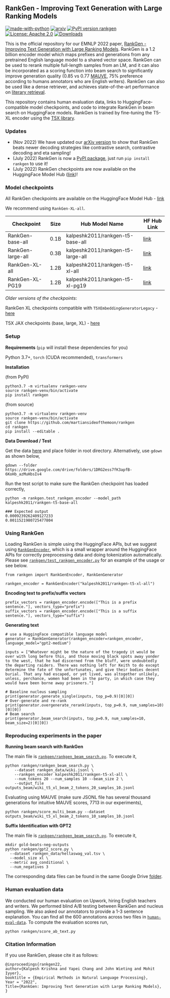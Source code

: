 ## RankGen - Improving Text Generation with Large Ranking Models

[![made-with-python](https://img.shields.io/badge/Made%20with-Python-red.svg)](#python)
[![arxiv](https://img.shields.io/badge/arXiv-2205.09726-b31b1b.svg)](https://arxiv.org/abs/2205.09726)
[![PyPI version rankgen](https://badge.fury.io/py/rankgen.svg)](https://pypi.python.org/pypi/rankgen/) [![License: Apache 2.0](https://img.shields.io/badge/License-Apache--2.0-blue.svg)](https://opensource.org/licenses/Apache-2.0)
[![Downloads](https://pepy.tech/badge/rankgen)](https://pepy.tech/project/rankgen)

This is the official repository for our EMNLP 2022 paper, [RankGen - Improving Text Generation with Large Ranking Models](https://arxiv.org/abs/2205.09726). RankGen is a 1.2 billion encoder model which maps prefixes and generations from any pretrained English language model to a shared vector space. RankGen can be used to rerank multiple full-length samples from an LM, and it can also be incorporated as a scoring function into beam search to significantly improve generation quality (0.85 vs 0.77 [MAUVE](https://arxiv.org/abs/2102.01454), 75% preference according to humans annotators who are English writers). RankGen can also be used like a dense retriever, and achieves state-of-the-art performance on [literary retrieval](https://relic.cs.umass.edu/leaderboard.html).

This repository contains human evaluation data, links to HuggingFace-compatible model checkpoints, and code to integrate RankGen in beam search on HuggingFace models. RankGen is trained by fine-tuning the T5-XL encoder using the [T5X library](https://github.com/google-research/t5x).

### Updates

* (Nov 2022) We have updated our [arXiv version](https://arxiv.org/abs/2205.09726) to show that RankGen beats newer decoding strategies like contrastive search, contrastive decoding and eta sampling!
* (July 2022) RankGen is now a [PyPI package](https://pypi.org/project/rankgen), just run `pip install rankgen` to use it!
* (July 2022) RankGen checkpoints are now available on the HuggingFace Model Hub ([link](https://huggingface.co/kalpeshk2011))!

### Model checkpoints

All RankGen checkpoints are available on the HuggingFace Model Hub - [link](https://huggingface.co/kalpeshk2011)

We recommend using `RankGen-XL-all`.

| Checkpoint        | Size | Hub Model Name                    | HF Hub Link                                                      |
|-------------------|------|-----------------------------------|------------------------------------------------------------------|
| RankGen-base-all  | 0.1B | kalpeshk2011/rankgen-t5-base-all  | [link](https://huggingface.co/kalpeshk2011/rankgen-t5-base-all)  |
| RankGen-large-all | 0.3B | kalpeshk2011/rankgen-t5-large-all | [link](https://huggingface.co/kalpeshk2011/rankgen-t5-large-all) |
| RankGen-XL-all    | 1.2B | kalpeshk2011/rankgen-t5-xl-all    | [link](https://huggingface.co/kalpeshk2011/rankgen-t5-xl-all)    |
| RankGen-XL-PG19   | 1.2B | kalpeshk2011/rankgen-t5-xl-pg19   | [link](https://huggingface.co/kalpeshk2011/rankgen-t5-xl-pg19)   |

*Older versions of the checkpoints*:

RankGen XL checkpoints compatible with `T5XEmbeddingGeneratorLegacy` - [here](https://drive.google.com/drive/folders/1m8ujkAqkBBWYAJISZigz1Lw4tQGbZXaY?usp=sharing)

T5X JAX checkpoints (base, large, XL) - [here](https://github.com/google-research/google-research/tree/master/rankgen)

### Setup

**Requirements** (`pip` will install these dependencies for you)

Python 3.7+, `torch` (CUDA recommended), `transformers`

**Installation**

(from PyPI)

```
python3.7 -m virtualenv rankgen-venv
source rankgen-venv/bin/activate
pip install rankgen
```

(from source)

```
python3.7 -m virtualenv rankgen-venv
source rankgen-venv/bin/activate
git clone https://github.com/martiansideofthemoon/rankgen
cd rankgen
pip install --editable .
```

**Data Download / Test**

Get the data [here](https://drive.google.com/drive/folders/1DRG2ess7fK3apfB-6KoHb_azMuHbsIv4?usp=sharing) and place folder in root directory. Alternatively, use `gdown` as shown below,

```
gdown --folder https://drive.google.com/drive/folders/1DRG2ess7fK3apfB-6KoHb_azMuHbsIv4
```

Run the test script to make sure the RankGen checkpoint has loaded correctly,

```
python -m rankgen.test_rankgen_encoder --model_path kalpeshk2011/rankgen-t5-base-all

### Expected output
0.0009239262409127233
0.0011521980725477804
```

### Using RankGen

Loading RankGen is simple using the HuggingFace APIs, but we suggest using [`RankGenEncoder`](rankgen/rankgen_encoder.py), which is a small wrapper around the HuggingFace APIs for correctly preprocessing data and doing tokenization automatically. Please see [`rankgen/test_rankgen_encoder.py`](rankgen/test_rankgen_encoder.py) for an example of the usage or see below.

```
from rankgen import RankGenEncoder, RankGenGenerator

rankgen_encoder = RankGenEncoder("kalpeshk2011/rankgen-t5-xl-all")
```

**Encoding text to prefix/suffix vectors**

```
prefix_vectors = rankgen_encoder.encode(["This is a prefix sentence."], vectors_type="prefix")
suffix_vectors = rankgen_encoder.encode(["This is a suffix sentence."], vectors_type="suffix")
```

**Generating text**

```
# use a HuggingFace compatible language model
generator = RankGenGenerator(rankgen_encoder=rankgen_encoder, language_model="gpt2-medium")

inputs = ["Whatever might be the nature of the tragedy it would be over with long before this, and those moving black spots away yonder to the west, that he had discerned from the bluff, were undoubtedly the departing raiders. There was nothing left for Keith to do except determine the fate of the unfortunates, and give their bodies decent burial. That any had escaped, or yet lived, was altogether unlikely, unless, perchance, women had been in the party, in which case they would have been borne away prisoners."]

# Baseline nucleus sampling
print(generator.generate_single(inputs, top_p=0.9)[0][0])
# Over-generate and re-rank
print(generator.overgenerate_rerank(inputs, top_p=0.9, num_samples=10)[0][0])
# Beam search
print(generator.beam_search(inputs, top_p=0.9, num_samples=10, beam_size=2)[0][0])
```

### Reproducing experiments in the paper

**Running beam search with RankGen**

The main file is [`rankgen/rankgen_beam_search.py`](rankgen/rankgen_beam_search.py). To execute it,

```
python rankgen/rankgen_beam_search.py \
    --dataset rankgen_data/wiki.jsonl \
    --rankgen_encoder kalpeshk2011/rankgen-t5-xl-all \
    --num_tokens 20 --num_samples 10 --beam_size 2 \
    --output_file outputs_beam/wiki_t5_xl_beam_2_tokens_20_samples_10.jsonl
```

Evaluating using MAUVE (make sure JSONL file has several thousand generations for intuitive MAUVE scores, 7713 in our experiments),

```
python rankgen/score_multi_beam.py --dataset outputs_beam/wiki_t5_xl_beam_2_tokens_10_samples_10.jsonl
```

**Suffix Identification with GPT2**

The main file is [`rankgen/rankgen_beam_search.py`](rankgen/.py). To execute it,

```
mkdir gold-beats-neg-outputs
python rankgen/gpt2_score.py \
  --dataset rankgen_data/hellaswag_val.tsv \
  --model_size xl \
  --metric avg_conditional \
  --num_negatives 3
```

The corresponding data files can be found in the same Google Drive [folder](https://drive.google.com/drive/folders/1DRG2ess7fK3apfB-6KoHb_azMuHbsIv4?usp=sharing).

### Human evaluation data

We conducted our human evaluation on Upwork, hiring English teachers and writers. We performed blind A/B testing between RankGen and nucleus sampling. We also asked our annotators to provide a 1-3 sentence explanation. You can find all the 600 annotations across two files in [`human-eval-data`](human-eval-data). To compute the evaluation scores run,

```
python rankgen/score_ab_text.py
```

### Citation Information
If you use RankGen, please cite it as follows:
```
@inproceedings{rankgen22,
author={Kalpesh Krishna and Yapei Chang and John Wieting and Mohit Iyyer},
booktitle = {Empirical Methods in Natural Language Processing},
Year = "2022",
Title={RankGen: Improving Text Generation with Large Ranking Models},
}
```

